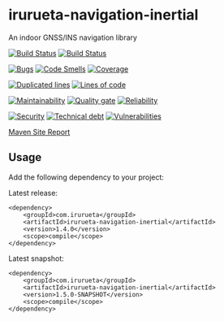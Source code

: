 # irurueta-navigation-inertial
An indoor GNSS/INS navigation library

[![Build Status](https://github.com/albertoirurueta/irurueta-navigation-inertial/actions/workflows/master.yml/badge.svg)](https://github.com/albertoirurueta/irurueta-navigation-inertial/actions)
[![Build Status](https://github.com/albertoirurueta/irurueta-navigation-inertial/actions/workflows/develop.yml/badge.svg)](https://github.com/albertoirurueta/irurueta-navigation-inertial/actions)

[![Bugs](https://sonarcloud.io/api/project_badges/measure?project=albertoirurueta_irurueta-navigation-inertial&metric=bugs)](https://sonarcloud.io/dashboard?id=albertoirurueta_irurueta-navigation-inertial)
[![Code Smells](https://sonarcloud.io/api/project_badges/measure?project=albertoirurueta_irurueta-navigation-inertial&metric=code_smells)](https://sonarcloud.io/dashboard?id=albertoirurueta_irurueta-navigation-inertial)
[![Coverage](https://sonarcloud.io/api/project_badges/measure?project=albertoirurueta_irurueta-navigation-inertial&metric=coverage)](https://sonarcloud.io/dashboard?id=albertoirurueta_irurueta-navigation-inertial)

[![Duplicated lines](https://sonarcloud.io/api/project_badges/measure?project=albertoirurueta_irurueta-navigation-inertial&metric=duplicated_lines_density)](https://sonarcloud.io/dashboard?id=albertoirurueta_irurueta-navigation-inertial)
[![Lines of code](https://sonarcloud.io/api/project_badges/measure?project=albertoirurueta_irurueta-navigation-inertial&metric=ncloc)](https://sonarcloud.io/dashboard?id=albertoirurueta_irurueta-navigation-inertial)

[![Maintainability](https://sonarcloud.io/api/project_badges/measure?project=albertoirurueta_irurueta-navigation-inertial&metric=sqale_rating)](https://sonarcloud.io/dashboard?id=albertoirurueta_irurueta-navigation-inertial)
[![Quality gate](https://sonarcloud.io/api/project_badges/measure?project=albertoirurueta_irurueta-navigation-inertial&metric=alert_status)](https://sonarcloud.io/dashboard?id=albertoirurueta_irurueta-navigation-inertial)
[![Reliability](https://sonarcloud.io/api/project_badges/measure?project=albertoirurueta_irurueta-navigation-inertial&metric=reliability_rating)](https://sonarcloud.io/dashboard?id=albertoirurueta_irurueta-navigation-inertial)

[![Security](https://sonarcloud.io/api/project_badges/measure?project=albertoirurueta_irurueta-navigation-inertial&metric=security_rating)](https://sonarcloud.io/dashboard?id=albertoirurueta_irurueta-navigation-inertial)
[![Technical debt](https://sonarcloud.io/api/project_badges/measure?project=albertoirurueta_irurueta-navigation-inertial&metric=sqale_index)](https://sonarcloud.io/dashboard?id=albertoirurueta_irurueta-navigation-inertial)
[![Vulnerabilities](https://sonarcloud.io/api/project_badges/measure?project=albertoirurueta_irurueta-navigation-inertial&metric=vulnerabilities)](https://sonarcloud.io/dashboard?id=albertoirurueta_irurueta-navigation-inertial)

[Maven Site Report](http://albertoirurueta.github.io/irurueta-navigation-inertial)

## Usage

Add the following dependency to your project:

Latest release:
```
<dependency>
    <groupId>com.irurueta</groupId>
    <artifactId>irurueta-navigation-inertial</artifactId>
    <version>1.4.0</version>
    <scope>compile</scope>
</dependency>
```

Latest snapshot:
```
<dependency>
    <groupId>com.irurueta</groupId>
    <artifactId>irurueta-navigation-inertial</artifactId>
    <version>1.5.0-SNAPSHOT</version>
    <scope>compile</scope>
</dependency>
```

